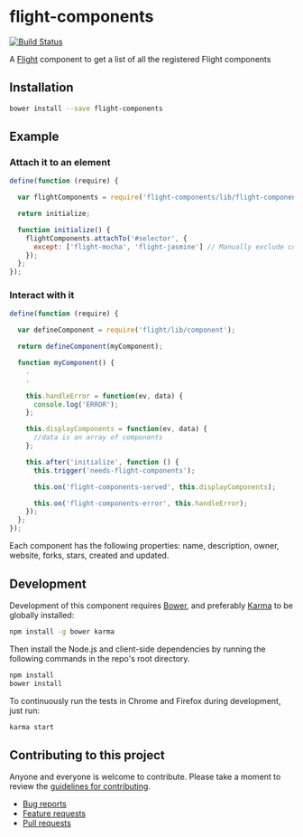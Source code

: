# flight-components

[![Build Status](https://secure.travis-ci.org/rogeliog/flight-components.png)](http://travis-ci.org/rogeliog/flight-components)

A [Flight](https://github.com/flightjs/flight) component to get a list of all the registered Flight components

## Installation

```bash
bower install --save flight-components
```

## Example

### Attach it to an element

```javascript
define(function (require) {

  var flightComponents = require('flight-components/lib/flight-components');

  return initialize;

  function initialize() {
    flightComponents.attachTo('#selector', {
      except: ['flight-mocha', 'flight-jasmine'] // Manually exclude components
    });
  };
});
```

### Interact with it

```javascript
define(function (require) {

  var defineComponent = require('flight/lib/component');

  return defineComponent(myComponent);

  function myComponent() {
    .
    .

    this.handleError = function(ev, data) {
      console.log('ERROR');
    };

    this.displayComponents = function(ev, data) {
      //data is an array of components
    };

    this.after('initialize', function () {
      this.trigger('needs-flight-components');

      this.on('flight-components-served', this.displayComponents);

      this.on('flight-components-error', this.handleError);
    });
  };
});
```

Each component has the following properties: name, description, owner, website, forks, stars, created and updated.

## Development

Development of this component requires [Bower](http://bower.io), and preferably
[Karma](http://karma-runner.github.io) to be globally installed:

```bash
npm install -g bower karma
```

Then install the Node.js and client-side dependencies by running the following
commands in the repo's root directory.

```bash
npm install
bower install
```

To continuously run the tests in Chrome and Firefox during development, just run:

```bash
karma start
```

## Contributing to this project

Anyone and everyone is welcome to contribute. Please take a moment to
review the [guidelines for contributing](CONTRIBUTING.md).

* [Bug reports](CONTRIBUTING.md#bugs)
* [Feature requests](CONTRIBUTING.md#features)
* [Pull requests](CONTRIBUTING.md#pull-requests)
